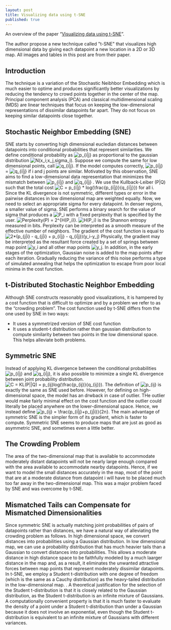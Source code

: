 ```yaml
---
layout: post
title: Visualizing data using t-SNE
published: true
---
```


An overview of the paper “[Visualizing data using t-SNE](https://www.jmlr.org/papers/volume9/vandermaaten08a/vandermaaten08a.pdf)”.
<!--break-->
The author propose a new technique called "t-SNE" that visualizes high dimensional data by giving each datapoint a new location in a 2D or 3D map. All images and tables in this post are from their paper.

## Introduction

The technique is a variation of the Stochastic Neibhbor Embedding which is much easier to optime and produces significantly better visualizations by reducing the tendency to crowd points together in the center of the map. Principal component analysis (PCA) and classical multidimensional scaling (MDS) are linear techniques that focus on keeping the low-dimensional representations of dissimilar datapoints far apart. They do not focus on keeping similar datapoints close together.

## Stochastic Neighbor Embedding (SNE)

SNE starts by converting high dimensional eucledian distances between datapoints into conditional probabilities that represent similarities. We define conditional probability as <img src="https://latex.codecogs.com/svg.latex?\inline&space;p_{i|j}" title="p_{i|j}" /> as proportional to the gaussian distribution <img src="https://latex.codecogs.com/svg.latex?\inline&space;N(x_i;x_j,sigma_i)" title="N(x_i;x_j,sigma_i)" />. Suppose we compute the same for low dimensional points, call <img src="https://latex.codecogs.com/svg.latex?\inline&space;q_{i|j}" title="q_{i|j}" />. If the model computes correctly, <img src="https://latex.codecogs.com/svg.latex?\inline&space;p_{i|j}" title="p_{i|j}" /> = <img src="https://latex.codecogs.com/svg.latex?\inline&space;q_{i|j}" title="q_{i|j}" /> if i and j points are similar. Motivated by this observation, SNE aims to find a low-dimensional data representation that minimizes the mismatch between <img src="https://latex.codecogs.com/svg.latex?\inline&space;p_{i|j}" title="p_{i|j}" /> and <img src="https://latex.codecogs.com/svg.latex?\inline&space;q_{i|j}" title="q_{i|j}" /> . We use the Kullback-Leiber (P|Q) such that the total cost <img src="https://latex.codecogs.com/svg.latex?\inline&space;C&space;=&space;p_{i|j}&space;*&space;log(\frac{p_{i|j}}{q_{i|j}})" title="C = p_{i|j} * log(\frac{p_{i|j}}{q_{i|j}})" />
for all i. Since the KL divergence is not symmetric, different types or error in the pairwise distances in low dimensional map are weighted equally. Now, we need to select an appropriate sigma for every datapoint. In denser regions, a smaller value of sigma. SNE performs a binary search for the value of sigma that produces a <img src="https://latex.codecogs.com/svg.latex?\inline&space;P_i" title="P_i" /> with a fixed perplexity that is specified by the user. <img src="https://latex.codecogs.com/svg.latex?\inline&space;Perplexity(P)&space;=&space;2^{H(P_i)}" title="Perplexity(P) = 2^{H(P_i)}" />. <img src="https://latex.codecogs.com/svg.latex?\inline&space;H(P_i)" title="H(P_i)" /> is the Shannon entropy measured in bits. Perplexity can be interpreted as a smooth measure of the effective number of neighbors. The gradient of the cost function is equal to
<img src="https://latex.codecogs.com/svg.latex?\inline&space;2*(p_{j|i}&space;-&space;q_{j|i}&space;&plus;&space;p_{i|j}&space;-&space;q_{i|j})(y_i-y_j)" title="2*(p_{j|i} - q_{j|i} + p_{i|j} - q_{i|j})(y_i-y_j)" />
Physically, the gradient may be interpreted as the resultant force created by a set of springs between map point <img src="https://latex.codecogs.com/svg.latex?\inline&space;y_i" title="y_i" /> and all other map points <img src="https://latex.codecogs.com/svg.latex?\inline&space;y_j" title="y_j" />. In addition, in the early stages of the optimization, Gaussian noise is added to the map points after each iteration. Gradually reducing the variance of this noise performs a type of simulated annealing that helps the optimization to escape from poor local minima in the cost function.

## t-Distributed Stochastic Neighbor Embedding

Although SNE constructs reasonably good visualizations, it is hampered by a cost function that is difficult to optimize and by a problem we refer to as the “crowding problem”. The cost function used by t-SNE differs from the one used by SNE in two ways:
* It uses a symmetrized version of SNE cost function
* It uses a student-t distribution rather than gaussian distribution to compute similarity between two points in the low dimensional space. This helps alleviate both problems.

## Symmetric SNE

Instead of applying KL divergence between the conditional probabilities <img src="https://latex.codecogs.com/svg.latex?\inline&space;p_{i|j}" title="p_{i|j}" /> and <img src="https://latex.codecogs.com/svg.latex?\inline&space;q_{i|j}" title="q_{i|j}" />, it is also possible to minimize a single KL divergence between joint probability distribution. <img src="https://latex.codecogs.com/svg.latex?\inline&space;C&space;=&space;KL(P||Q)&space;=&space;p_{ij}log(\frac{p_{ij}}{q_{ij}})" title="C = KL(P||Q) = p_{ij}log(\frac{p_{ij}}{q_{ij}})" />. The definition of <img src="https://latex.codecogs.com/svg.latex?\inline&space;p_{ij}" title="p_{ij}" /> is exactly the same as SNE used before. However, for defining on high-dimensional space, the model has an drwback in case of outlier. THe outlier would make fairly minimal effect on the cost function and the outlier could literally be placed anywhere on the lower-dimensional space. Hence, we instead define
<img src="https://latex.codecogs.com/svg.latex?\inline&space;p_{ij}&space;=&space;\frac{p_{i|j}&plus;p_{j|i}}{2n}" title="p_{ij} = \frac{p_{i|j}+p_{j|i}}{2n}" />.
 The main advantage of symmetric SNE is the simpler form of its gradient, which is faster to compute. Symmetric SNE seems to produce maps that are just as good as asymmetric SNE, and sometimes even a little better.

## The Crowding Problem

The area of the two-dimensional map that is available to accommodate moderately distant datapoints will not be nearly large enough compared with the area available to accommodate nearby datapoints. Hence, if we want to model the small distances accurately in the map, most of the point that are at a moderate distance from datapoint i will have to be placed much too far away in the two-dimensional map. This was a major problem faced by SNE and was overcome by t-SNE.

## Mismatched Tails can Compensate for Mismatched Dimensionalities

Since symmetric SNE is actually matching joint probabilities of pairs of datapoints rather than distances, we have a natural way of alleviating the crowding problem as follows. In high dimensional space, we convert distances into probabilities using a Gaussian distribution. In low dimensional map, we can use a probability distribution that has much heavier tails than a Gaussian to convert distances into probabilities. This allows a moderate distance in high distance space to be faithfully modeled by a much laarger distance in the map and, as a result, it eliminates the unwanted attractive forces between map points that represent moderately dissimilar datapoints. In t-SNE, we employ a Student t-distribution with one degree of freedom (which is the same as a Cauchy distribution) as the heavy-tailed distribution in the low-dimensional map. . A theoretical justification for the selection of the Student t-distribution is that it is closely related to the Gaussian distribution, as the Student t-distribution is an infinite mixture of Gaussians. A computationally convenient property is that it is much faster to evaluate the density of a point under a Student t-distribution than under a Gaussian because it does not involve an exponential, even though the Student t-distribution is equivalent to an infinite mixture of Gaussians with different variances.
